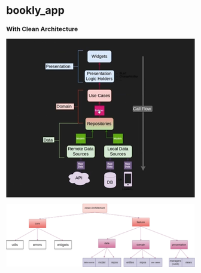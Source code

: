 # bookly_app

### With Clean Architecture

![clean_architecture](assets/images/clean_arch.png)

![clean_architecture2](assets/images/clean_arch2.png)
